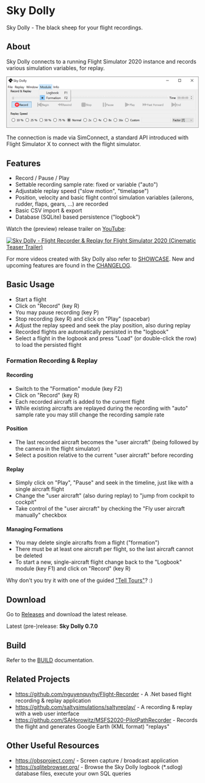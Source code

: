 # Sky Dolly
Sky Dolly - The black sheep for your flight recordings.

## About
Sky Dolly connects to a running Flight Simulator 2020 instance and records various simulation variables, for replay.

![Sky Dolly v0.7.0](./img/SkyDolly-v0.7.0.png)

The connection is made via SimConnect, a standard API introduced with Flight Simulator X to connect with the flight simulator.

## Features
* Record / Pause / Play
* Settable recording sample rate: fixed or variable ("auto")
* Adjustable replay speed ("slow motion", "timelapse")
* Position, velocity and basic flight control simulation variables (ailerons, rudder, flaps, gears, ...) are recorded
* Basic CSV import & export
* Database (SQLite) based persistence ("logbook")

Watch the (preview) release trailer on [YouTube](https://www.youtube.com/watch?v=_n4qRtm78_I):

[![Sky Dolly - Flight Recorder & Replay for Flight Simulator 2020 (Cinematic Teaser Trailer)](https://img.youtube.com/vi/_n4qRtm78_I/0.jpg)](https://www.youtube.com/watch?v=_n4qRtm78_I "Sky Dolly - Flight Recorder & Replay for Flight Simulator 2020 (Cinematic Teaser Trailer)")

For more videos created with Sky Dolly also refer to [SHOWCASE](SHOWCASE.md). New and upcoming features are found in the [CHANGELOG](CHANGELOG.md).

## Basic Usage

* Start a flight
* Click on "Record" (key R)
* You may pause recording (key P)
* Stop recording (key R) and click on "Play" (spacebar)
* Adjust the replay speed and seek the play position, also during replay
* Recorded flights are automatically persisted in the "logbook"
* Select a flight in the logbook and press "Load" (or double-click the row) to load the persisted flight

### Formation Recording & Replay

#### Recording

* Switch to the "Formation" module (key F2)
* Click on "Record" (key R)
* Each recorded aircraft is added to the current flight
* While existing aircrafts are replayed during the recording with "auto" sample rate you may still change the recording sample rate 

#### Position

* The last recorded aircraft becomes the "user aircraft" (being followed by the camera in the flight simulator)
* Select a position relative to the current "user aircraft" before recording

#### Replay

* Simply click on "Play", "Pause" and seek in the timeline, just like with a single aircraft flight
* Change the "user aircraft" (also during replay) to "jump from cockpit to cockpit"
* Take control of the "user aircraft" by checking the "Fly user aircraft manually" checkbox

#### Managing Formations

* You may delete single aircrafts from a flight ("formation")
* There must be at least one aircraft per flight, so the last aircraft cannot be deleted
* To start a new, single-aircraft flight change back to the "Logbook" module (key F1) and click on "Record" (key R)

Why don't you try it with one of the guided ["Tell Tours"](https://github.com/till213/Tell-Tours)? :)

## Download

Go to [Releases](https://github.com/till213/SkyDolly/releases) and download the latest release.

Latest (pre-)release: **Sky Dolly 0.7.0**

## Build

Refer to the [BUILD](BUILD.md) documentation.

## Related Projects

* https://github.com/nguyenquyhy/Flight-Recorder - A .Net based flight recording & replay application
* https://github.com/saltysimulations/saltyreplay/ - A recording & replay with a web user interface
* https://github.com/SAHorowitz/MSFS2020-PilotPathRecorder - Records the flight and generates Google Earth (KML format) "replays"

## Other Useful Resources

* https://obsproject.com/ - Screen capture / broadcast application
* https://sqlitebrowser.org/ - Browse the Sky Dolly logbook (*.sdlog) database files, execute your own SQL queries
